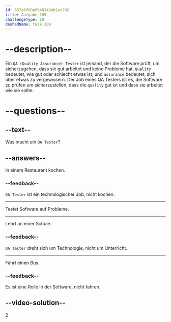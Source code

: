 ```yaml
---
id: 657e6f00a5b48342ab1ec702
title: Aufgabe 109
challengeType: 19
dashedName: task-109
---
```


# --description--

Ein `QA (Quality Assurance) Tester` ist jemand, der die Software prüft, um sicherzugehen, dass sie gut arbeitet und keine Probleme hat. `Quality` bedeutet, wie gut oder schlecht etwas ist, und `assurance` bedeutet, sich über etwas zu vergewissern. Der Job eines QA Testers ist es, die Software zu prüfen um sicherzustellen, dass die `quality` gut ist und dass sie arbeitet wie sie sollte.

# --questions--

## --text--

Was macht ein `QA Tester`?

## --answers--

In einem Restaurant kochen.

### --feedback--

`QA Tester` ist ein technologischer Job, nicht kochen.

---

Testet Software auf Probleme.

---

Lehrt an einer Schule.

### --feedback--

`QA Tester` dreht sich um Technologie, nicht um Unterricht.

---

Fährt einen Bus.

### --feedback--

Es ist eine Rolle in der Software, nicht fahren.

## --video-solution--

2

